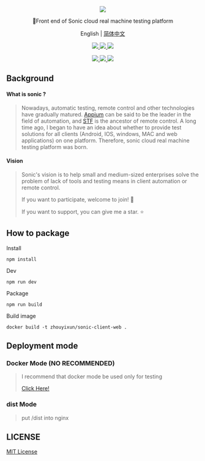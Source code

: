 <p align="center">
  <img src="https://raw.githubusercontent.com/ZhouYixun/sonic-server/main/logo.png">
</p>
<p align="center">🎉Front end of Sonic cloud real machine testing platform</p>
<p align="center">
  <span>English |</span>
  <a href="https://github.com/ZhouYixun/sonic-agent/blob/main/README_CN.md">  
     简体中文
  </a>
</p>
<p align="center">
  <a href="#">  
    <img src="https://img.shields.io/badge/release-v1.0.0-orange">
  </a>
  <a href="#">  
    <img src="https://img.shields.io/badge/vue-3.2.14-success">
  </a>
  <a href="#">  
    <img src="https://img.shields.io/badge/elementPlus-1.1.0/beta.20-success">
  </a>
</p>
<p align="center">
  <a href="#">  
    <img src="https://img.shields.io/github/commit-activity/m/ZhouYixun/sonic-client-web">
  </a>
  <a href="https://hub.docker.com/repository/docker/zhouyixun/sonic-client-web">  
    <img src="https://img.shields.io/docker/pulls/zhouyixun/sonic-client-web">
  </a>
  <a href="https://github.com/ZhouYixun/sonic-server/blob/main/LICENSE">  
    <img src="https://img.shields.io/github/license/ZhouYiXun/sonic-server?color=green&label=license&logo=license&logoColor=green">
  </a>
</p>

## Background

#### What is sonic ?

> Nowadays, automatic testing, remote control and other technologies have gradually matured. [Appium](https://github.com/appium/appium) can be said to be the leader in the field of automation, and [STF](https://github.com/openstf/stf) is the ancestor of remote control. A long time ago, I began to have an idea about whether to provide test solutions for all clients (Android, IOS, windows, MAC and web applications) on one platform. Therefore, sonic cloud real machine testing platform was born.

#### Vision

> Sonic's vision is to help small and medium-sized enterprises solve the problem of lack of tools and testing means in client automation or remote control.
>
>If you want to participate, welcome to join! 💪
>
>If you want to support, you can give me a star. ⭐

## How to package

Install

```
npm install
```

Dev

```
npm run dev
```

Package

```
npm run build
```

Build image

```
docker build -t zhouyixun/sonic-client-web .
```

## Deployment mode

### Docker Mode (NO RECOMMENDED)

> I recommend that docker mode be used only for testing
>
> [Click Here!](https://hub.docker.com/repository/docker/zhouyixun/sonic-agent-linux)

### dist Mode

> put /dist into nginx

## LICENSE

[MIT License](LICENSE)
